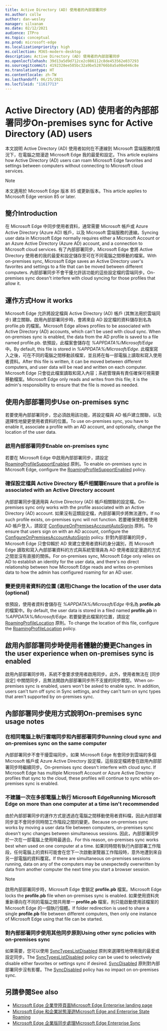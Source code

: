 ```yaml
---
title: Active Directory (AD) 使用者的內部部署同步
ms.author: collw
author: dan-wesley
manager: silvanam
ms.date: 02/12/2021
audience: ITPro
ms.topic: conceptual
ms.prod: microsoft-edge
ms.localizationpriority: high
ms.collection: M365-modern-desktop
description: Active Directory (AD) 使用者的內部部署同步
ms.openlocfilehash: 39d13a5d9d712ce2c086112c8de453562e037293
ms.sourcegitcommit: 4192328ee585bc32a9be528766b8a5a98e046c8e
ms.translationtype: HT
ms.contentlocale: zh-TW
ms.lasthandoff: 06/25/2021
ms.locfileid: "11617713"
---
```

# <a name="on-premises-sync-for-active-directory-ad-users"></a><span data-ttu-id="c0b88-103">Active Directory (AD) 使用者的內部部署同步</span><span class="sxs-lookup"><span data-stu-id="c0b88-103">On-premises sync for Active Directory (AD) users</span></span>

<span data-ttu-id="c0b88-104">本文說明 Active Directory (AD) 使用者如何在不連線到 Microsoft 雲端服務的情況下，在電腦之間漫遊 Microsoft Edge 我的最愛和設定。</span><span class="sxs-lookup"><span data-stu-id="c0b88-104">This article explains how Active Directory (AD) users can roam Microsoft Edge favorites and settings between computers without connecting to Microsoft cloud services.</span></span>

> [!NOTE]
> <span data-ttu-id="c0b88-105">本文適用於 Microsoft Edge 版本 85 或更新版本。</span><span class="sxs-lookup"><span data-stu-id="c0b88-105">This article applies to Microsoft Edge version 85 or later.</span></span>

## <a name="introduction"></a><span data-ttu-id="c0b88-106">簡介</span><span class="sxs-lookup"><span data-stu-id="c0b88-106">Introduction</span></span>

<span data-ttu-id="c0b88-107">在 Microsoft Edge 中同步使用者資料，通常需要 Microsoft 帳戶或 Azure Active Directory (Azure AD) 帳戶，以及 Microsoft 雲端服務的連線。</span><span class="sxs-lookup"><span data-stu-id="c0b88-107">Syncing user data in Microsoft Edge normally requires either a Microsoft Account or an Azure Active Directory (Azure AD) account, and a connection to Microsoft cloud services.</span></span> <span data-ttu-id="c0b88-108">有了內部部署同步，Microsoft Edge 會將 Active Directory 使用者的我的最愛和設定儲存至可在不同電腦之間移動的檔案。</span><span class="sxs-lookup"><span data-stu-id="c0b88-108">With on-premises sync, Microsoft Edge saves an Active Directory user's favorites and settings to a file that can be moved between different computers.</span></span> <span data-ttu-id="c0b88-109">內部部署同步不會干擾允許該功能的這些設定檔的雲端同步。</span><span class="sxs-lookup"><span data-stu-id="c0b88-109">On-premises sync doesn't interfere with cloud syncing for those profiles that allow it.</span></span>

## <a name="how-it-works"></a><span data-ttu-id="c0b88-110">運作方式</span><span class="sxs-lookup"><span data-stu-id="c0b88-110">How it works</span></span>

<span data-ttu-id="c0b88-111">Microsoft Edge 允許將設定檔與 Active Directory (AD) 帳戶 (其無法用於雲端同步) 建立關聯。啟用內部部署同步時，會將來自 AD 設定檔的資料儲存到名為 profile.pb 的檔案。</span><span class="sxs-lookup"><span data-stu-id="c0b88-111">Microsoft Edge allows profiles to be associated with Active Directory (AD) accounts, which can't be used with cloud sync. When on-premises sync is enabled, the data from the AD profile is saved to a file named profile.pb.</span></span> <span data-ttu-id="c0b88-112">依預設，此檔案會儲存在 *%APPDATA%/Microsoft/Edge* 中。</span><span class="sxs-lookup"><span data-stu-id="c0b88-112">By default, this file is stored in *%APPDATA%/Microsoft/Edge*.</span></span> <span data-ttu-id="c0b88-113">此檔案寫入之後，可在不同的電腦之間移動該檔案，並且將在每一部電腦上讀取和寫入使用者資料。</span><span class="sxs-lookup"><span data-stu-id="c0b88-113">After this file is written, it can be moved between different computers, and user data will be read and written on each computer.</span></span> <span data-ttu-id="c0b88-114">Microsoft Edge 只會從此檔案讀取和寫入內容；系統管理員有責任確保可視需要移動檔案。</span><span class="sxs-lookup"><span data-stu-id="c0b88-114">Microsoft Edge only reads and writes from this file; it is the admin's responsibility to ensure that the file is moved as needed.</span></span>

## <a name="use-on-premises-sync"></a><span data-ttu-id="c0b88-115">使用內部部署同步</span><span class="sxs-lookup"><span data-stu-id="c0b88-115">Use on-premises sync</span></span>

<span data-ttu-id="c0b88-116">若要使用內部部署同步，您必須啟用該功能，將設定檔與 AD 帳戶建立關聯，以及選擇性地變更使用者資料的位置。</span><span class="sxs-lookup"><span data-stu-id="c0b88-116">To use on-premises sync, you have to enable it, associate a profile with an AD account, and optionally, change the location of the user data.</span></span>

### <a name="enable-on-premises-sync"></a><span data-ttu-id="c0b88-117">啟用內部部署同步</span><span class="sxs-lookup"><span data-stu-id="c0b88-117">Enable on-premises sync</span></span>

<span data-ttu-id="c0b88-118">若要在 Microsoft Edge 中啟用內部部署同步，請設定 [RoamingProfileSupportEnabled](./microsoft-edge-policies.md#roamingprofilesupportenabled) 原則。</span><span class="sxs-lookup"><span data-stu-id="c0b88-118">To enable on-premises sync in Microsoft Edge, configure the [RoamingProfileSupportEnabled](./microsoft-edge-policies.md#roamingprofilesupportenabled) policy.</span></span>

### <a name="ensure-that-a-profile-is-associated-with-an-active-directory-account"></a><span data-ttu-id="c0b88-119">確保設定檔與 Active Directory 帳戶相關聯</span><span class="sxs-lookup"><span data-stu-id="c0b88-119">Ensure that a profile is associated with an Active Directory account</span></span>

<span data-ttu-id="c0b88-120">內部部署同步僅適用與 Active Directory (AD) 帳戶相關聯的設定檔。</span><span class="sxs-lookup"><span data-stu-id="c0b88-120">On-premises sync only works with the profile associated with an Active Directory (AD) account.</span></span> <span data-ttu-id="c0b88-121">如果沒有這類設定檔，內部部署同步將無法運作。</span><span class="sxs-lookup"><span data-stu-id="c0b88-121">If no such profile exists, on-premises sync will not function.</span></span> <span data-ttu-id="c0b88-122">若要確保使用者使用 AD 帳戶登入，請設定 [ConfigureOnPremisesAccountAutoSignIn](./microsoft-edge-policies.md#configureonpremisesaccountautosignin) 原則。</span><span class="sxs-lookup"><span data-stu-id="c0b88-122">To ensure that users sign on with an AD account, configure the [ConfigureOnPremisesAccountAutoSignIn](./microsoft-edge-policies.md#configureonpremisesaccountautosignin) policy.</span></span> <span data-ttu-id="c0b88-123">針對內部部署的同步，Microsoft Edge 只會仰賴於 AD 來建立使用者資料的身分識別，而 Microsoft Edge 讀取和寫入內部部署資料的方式與系統管理員為 AD 使用者設定漫遊的方式之間並沒有直接的關係。</span><span class="sxs-lookup"><span data-stu-id="c0b88-123">For on-premises sync, Microsoft Edge only relies on AD to establish an identity for the user data, and there's no direct relationship between how Microsoft Edge reads and writes on-premises data to how the admin has configured roaming for an AD user.</span></span>

### <a name="change-the-location-of-the-user-data-optional"></a><span data-ttu-id="c0b88-124">變更使用者資料的位置 (選用)</span><span class="sxs-lookup"><span data-stu-id="c0b88-124">Change the location of the user data (optional)</span></span>

<span data-ttu-id="c0b88-125">依預設，使用者資料會儲存在 *%APPDATA%/Microsoft/Edge* 中名為 **profile.pb** 的檔案中。</span><span class="sxs-lookup"><span data-stu-id="c0b88-125">By default, the user data is stored in a filed named **profile.pb** in *%APPDATA%/Microsoft/Edge*.</span></span> <span data-ttu-id="c0b88-126">若要變更此檔案的位置，請設定 [RoamingProfileLocation](./microsoft-edge-policies.md#roamingprofilelocation) 原則。</span><span class="sxs-lookup"><span data-stu-id="c0b88-126">To change the location of this file, configure the [RoamingProfileLocation](./microsoft-edge-policies.md#roamingprofilelocation) policy.</span></span>

## <a name="changes-in-the-user-experience-when-on-premises-sync-is-enabled"></a><span data-ttu-id="c0b88-127">啟用內部部署同步時使用者體驗的變更</span><span class="sxs-lookup"><span data-stu-id="c0b88-127">Changes in the user experience when on-premises sync is enabled</span></span>

<span data-ttu-id="c0b88-128">啟用內部部署同步時，系統不會要求使用者啟用同步。此外，使用者無法在 [同步設定] 中關閉同步，且無法開啟內部部署同步所不支援的同步類型。</span><span class="sxs-lookup"><span data-stu-id="c0b88-128">When on-premises sync is enabled, users won't be asked to enable sync. In addition, users can't turn off sync in Sync settings, and they can't turn on sync types that aren't supported by on-premises sync.</span></span>

## <a name="on-premises-sync-usage-notes"></a><span data-ttu-id="c0b88-129">內部部署同步使用方式說明</span><span class="sxs-lookup"><span data-stu-id="c0b88-129">On-premises sync usage notes</span></span>

### <a name="running-cloud-sync-and-on-premises-sync-on-the-same-computer"></a><span data-ttu-id="c0b88-130">在相同電腦上執行雲端同步和內部部署同步</span><span class="sxs-lookup"><span data-stu-id="c0b88-130">Running cloud sync and on-premises sync on the same computer</span></span>

<span data-ttu-id="c0b88-131">內部部署同步不會干擾雲端同步。如果 Microsoft Edge 有會同步到雲端的多個 Microsoft 帳戶或 Azure Active Directory 設定檔，這些設定檔將會在啟用內部部署同步時繼續同步。</span><span class="sxs-lookup"><span data-stu-id="c0b88-131">On-premises sync doesn't interfere with cloud sync. If Microsoft Edge has multiple Microsoft Account or Azure Active Directory profiles that sync to the cloud, these profiles will continue to sync while on-premises sync is enabled.</span></span>

### <a name="running-microsoft-edge-on-more-than-one-computer-at-a-time-isnt-recommended"></a><span data-ttu-id="c0b88-132">不建議一次在多部電腦上執行 Microsoft Edge</span><span class="sxs-lookup"><span data-stu-id="c0b88-132">Running Microsoft Edge on more than one computer at a time isn't recommended</span></span>

<span data-ttu-id="c0b88-133">由於內部部署同步的運作方式是透過在電腦之間移動使用者資料檔，因此內部部署同步並不會同步同時間工作階段之間的變更。</span><span class="sxs-lookup"><span data-stu-id="c0b88-133">Because on-premises sync works by moving a user data file between computers, on-premises sync doesn't sync changes between simultaneous sessions.</span></span> <span data-ttu-id="c0b88-134">因此，內部部署同步於一次在一部電腦上使用時最適合。</span><span class="sxs-lookup"><span data-stu-id="c0b88-134">For this reason, on-premises sync works best when used on one computer at a time.</span></span> <span data-ttu-id="c0b88-135">如果同時間有執行內部部署工作階段，任何電腦上的資料可能會在您下一次啟動瀏覽器工作階段時，意外地遭到來自另一部電腦的資料覆寫。</span><span class="sxs-lookup"><span data-stu-id="c0b88-135">If there are simultaneous on-premises sessions running, data on any of the computers may be unexpectedly overwritten by data from another computer the next time you start a browser session.</span></span>

> [!NOTE]
> <span data-ttu-id="c0b88-136">啟用內部部署同步時，Microsoft Edge 會鎖定 **profile.pb** 檔案。</span><span class="sxs-lookup"><span data-stu-id="c0b88-136">Microsoft Edge locks the **profile.pb** file when on-premises sync is enabled.</span></span> <span data-ttu-id="c0b88-137">如果使用資料夾重新導向在不同的電腦之間共用單一 **profile.pb** 檔案，則只能啟動使用該檔案的 Microsoft Edge 的一個執行個體。</span><span class="sxs-lookup"><span data-stu-id="c0b88-137">If folder redirection is used to share a single **profile.pb** file between different computers, then only one instance of Microsoft Edge using that file can be started.</span></span>

### <a name="using-other-sync-policies-with-on-premises-sync"></a><span data-ttu-id="c0b88-138">對內部部署同步使用其他同步原則</span><span class="sxs-lookup"><span data-stu-id="c0b88-138">Using other sync policies with on-premises sync</span></span>

<span data-ttu-id="c0b88-139">如果需要，您可以使用 [SyncTypesListDisabled](./microsoft-edge-policies.md#synctypeslistdisabled) 原則來選擇性地停用我的最愛或設定同步。</span><span class="sxs-lookup"><span data-stu-id="c0b88-139">The [SyncTypesListDisabled](./microsoft-edge-policies.md#synctypeslistdisabled) policy can be used to selectively disable either favorites or settings sync if desired.</span></span> <span data-ttu-id="c0b88-140">[SyncDisabled](./microsoft-edge-policies.md#syncdisabled) 原則對內部部署同步沒有影響。</span><span class="sxs-lookup"><span data-stu-id="c0b88-140">The [SyncDisabled](./microsoft-edge-policies.md#syncdisabled) policy has no impact on on-premises sync.</span></span>

## <a name="see-also"></a><span data-ttu-id="c0b88-141">另請參閱</span><span class="sxs-lookup"><span data-stu-id="c0b88-141">See also</span></span>

- [<span data-ttu-id="c0b88-142">Microsoft Edge 企業登陸頁面</span><span class="sxs-lookup"><span data-stu-id="c0b88-142">Microsoft Edge Enterprise landing page</span></span>](https://aka.ms/EdgeEnterprise)
- [<span data-ttu-id="c0b88-143">Microsoft Edge 和企業狀態漫遊</span><span class="sxs-lookup"><span data-stu-id="c0b88-143">Microsoft Edge and Enterprise State Roaming</span></span>](microsoft-edge-enterprise-state-roaming.md)
- [<span data-ttu-id="c0b88-144">Microsoft Edge 企業版同步處理</span><span class="sxs-lookup"><span data-stu-id="c0b88-144">Microsoft Edge Enterprise Sync</span></span>](microsoft-edge-enterprise-sync.md)